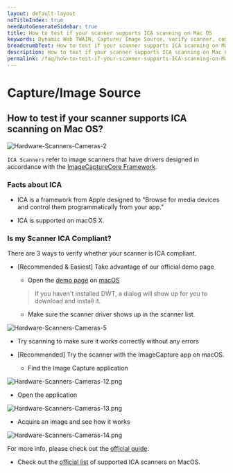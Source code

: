 ```yaml
---
layout: default-layout
noTitleIndex: true
needAutoGenerateSidebar: true
title: How to test if your scanner supports ICA scanning on Mac OS
keywords: Dynamic Web TWAIN, Capture/ Image Source, verify scanner, compatible, ICA
breadcrumbText: How to test if your scanner supports ICA scanning on Mac OS
description: How to test if your scanner supports ICA scanning on Mac OS
permalink: /faq/how-to-test-if-your-scanner-supports-ICA-scanning-on-Mac-OS.html
---
```


# Capture/Image Source

## How to test if your scanner supports ICA scanning on Mac OS?

![Hardware-Scanners-Cameras-2]({{site.assets}}imgs/Hardware-Scanners-Cameras-2.png)

`ICA Scanners` refer to image scanners that have drivers designed in accordance with the [ImageCaptureCore Framework](https://developer.apple.com/documentation/imagecapturecore).

### Facts about ICA

- ICA is a framework from Apple designed to "Browse for media devices and control them programmatically from your app."

- ICA is supported on macOS X.

### Is my Scanner ICA Compliant?

There are 3 ways to verify whether your scanner is ICA compliant.

- [Recommended & Easiest] Take advantage of our official demo page

  - Open the [demo page](https://demo.dynamsoft.com/dwt/online_demo_scan.aspx) on [macOS]({{site.getstarted}}platform.html#browsers-on-macos)

  > If you haven't installed DWT, a dialog will show up for you to download and install it.

  - Make sure the scanner driver shows up in the scanner list.

![Hardware-Scanners-Cameras-5]({{site.assets}}imgs/Hardware-Scanners-Cameras-5.png)

- Try scanning to make sure it works correctly without any errors

* [Recommended] Try the scanner with the ImageCapture app on macOS.

  - Find the Image Capture application

![Hardware-Scanners-Cameras-12.png]({{site.assets}}imgs/Hardware-Scanners-Cameras-12.png)

- Open the application

![Hardware-Scanners-Cameras-13.png]({{site.assets}}imgs/Hardware-Scanners-Cameras-13.png)

- Acquire an image and see how it works

![Hardware-Scanners-Cameras-14.png]({{site.assets}}imgs/Hardware-Scanners-Cameras-14.png)

For more info, please check out the [official guide](https://support.apple.com/en-ca/guide/image-capture/imgcp1004/mac).

- Check out the [official list](https://support.apple.com/en-us/HT201465) of supported ICA scanners on MacOS.
